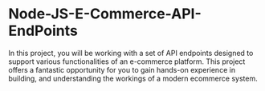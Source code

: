 # Node-JS-E-Commerce-API-EndPoints
In this project, you will be working with a set of API endpoints designed to support various functionalities of an e-commerce platform. This project offers a fantastic opportunity for you to gain hands-on experience in building, and understanding the workings of a modern ecommerce system.
